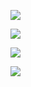 ![](https://64.media.tumblr.com/0943bade9e400128d32ad23496d2fe27/ed2564ea7e3e2087-90/s640x960/2b561696f2d5ed006491fb400e9ebccafb74f8f9.gifv)

![](https://64.media.tumblr.com/147ef8516faa1d31dd4a9dcaf11a2f04/03c648d195750763-e5/s1280x1920/be50ee1a50c50c945fa05b6aa99c7e657d1defe2.pnj)

![](https://64.media.tumblr.com/0943bade9e400128d32ad23496d2fe27/ed2564ea7e3e2087-90/s640x960/2b561696f2d5ed006491fb400e9ebccafb74f8f9.gifv)

![](https://komarev.com/ghpvc/?username=VividOldTale&color=yellow)
